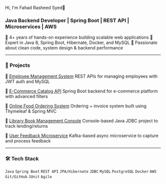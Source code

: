 Hi, I'm Fahad Rasheed Syed👋

### Java Backend Developer | Spring Boot | REST API | Microservices | AWS

🔹 4+ years of hands-on experience building scalable web applications
🔹 Expert in Java 8, Spring Boot, Hibernate, Docker, and MySQL
🔹 Passionate about clean code, system design & backend performance

---

### 🚀 Projects

📘 [Employee Management System](https://github.com/yourusername/employee-management-system)
REST APIs for managing employees with JWT auth and MySQL

📘 [E-Commerce Catalog API](https://github.com/yourusername/product-catalog-api)
Spring Boot backend for e-commerce platform with advanced filters

📘 [Online Food Ordering System](https://github.com/yourusername/food-ordering-app)
Ordering + invoice system built using Thymeleaf & Spring MVC

📘 [Library Book Management Console](https://github.com/yourusername/library-system)
Console-based Java JDBC project to track lending/returns

📘 [User Feedback Microservice](https://github.com/yourusername/user-feedback-service)
Kafka-based async microservice to capture and process feedback

---

### 🛠️ Tech Stack
`Java` `Spring Boot` `REST API` `JPA/Hibernate` `JDBC`
`MySQL` `PostgreSQL` `Docker` `AWS` `Git/GitHub` `JUnit` `Agile`

